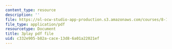 ```yaml
---
content_type: resource
description: ''
file: https://ol-ocw-studio-app-production.s3.amazonaws.com/courses/8-13-14-experimental-physics-i-ii-junior-lab-fall-2016-spring-2017/c332e905b82acace13d86a01a22021ef_d7_bZxCErjo.pdf
file_type: application/pdf
resourcetype: Document
title: 3play pdf file
uid: c332e905-b82a-cace-13d8-6a01a22021ef
---
```


